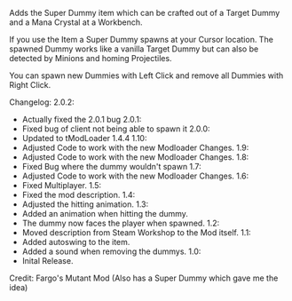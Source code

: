 ﻿Adds the Super Dummy item which can be crafted out of a Target Dummy and a Mana Crystal at a Workbench.

If you use the Item a Super Dummy spawns at your Cursor location.
The spawned Dummy works like a vanilla Target Dummy but can also be detected by Minions and homing Projectiles.

You can spawn new Dummies with Left Click and remove all Dummies with Right Click.

Changelog:
2.0.2:
-   Actually fixed the 2.0.1 bug
    2.0.1:
-   Fixed bug of client not being able to spawn it
    2.0.0:
-   Updated to tModLoader 1.4.4
    1.10:
-   Adjusted Code to work with the new Modloader Changes.
    1.9:
-   Adjusted Code to work with the new Modloader Changes.
    1.8:
-   Fixed Bug where the dummy wouldn't spawn
    1.7:
-   Adjusted Code to work with the new Modloader Changes.
    1.6:
-   Fixed Multiplayer.
    1.5:
-   Fixed the mod description.
    1.4:
-   Adjusted the hitting animation.
    1.3:
-   Added an animation when hitting the dummy.
-   The dummy now faces the player when spawned.
    1.2:
-   Moved description from Steam Workshop to the Mod itself.
    1.1:
-   Added autoswing to the item.
-   Added a sound when removing the dummys.
    1.0:
-   Inital Release.

Credit: Fargo's Mutant Mod (Also has a Super Dummy which gave me the idea)